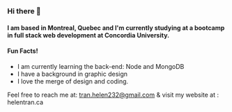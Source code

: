 ### Hi there 👋
#### I am based in Montreal, Quebec and I'm currently studying at a bootcamp in full stack web development at Concordia University. 
#### Fun Facts! 
- I am currently learning the back-end: Node and MongoDB
- I have a background in graphic design 
- I love the merge of design and coding.

Feel free to reach me at: tran.helen232@gmail.com
& visit my website at : helentran.ca

